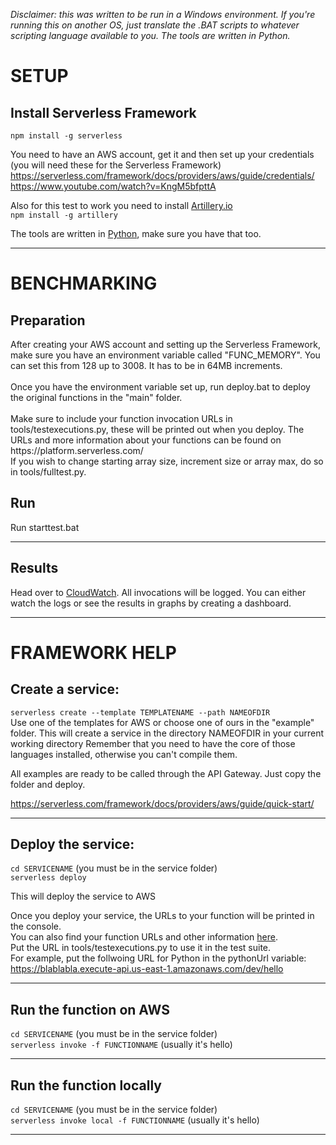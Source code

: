 <i>Disclaimer: this was written to be run in a Windows environment. If you're running this on another OS, just translate the .BAT scripts to whatever scripting language available to you. The tools are written in Python.</i>

<h1>SETUP</h1>

<h2>Install Serverless Framework</h2>
<code>npm install -g serverless</code>

You need to have an AWS account, get it and then set up your credentials (you will need these for the Serverless Framework)
https://serverless.com/framework/docs/providers/aws/guide/credentials/
<br>
https://www.youtube.com/watch?v=KngM5bfpttA

Also for this test to work you need to install <a target="blank" href="https://artillery.io/">Artillery.io</a><br>
<code>npm install -g artillery</code>

The tools are written in <a target="blank" href="https://www.python.org/downloads/">Python</a>, make sure you have that too.

<hr>

<h1>BENCHMARKING</h1>
<h2>Preparation</h2>
After creating your AWS account and setting up the Serverless Framework, make sure you have an environment variable called "FUNC_MEMORY".
You can set this from 128 up to 3008. It has to be in 64MB increments.
<br><br>
Once you have the environment variable set up, run deploy.bat to deploy the original functions in the "main" folder.
<br><br>
Make sure to include your function invocation URLs in tools/testexecutions.py, these will be printed out when you deploy.
The URLs and more information about your functions can be found on https://platform.serverless.com/
<br>
If you wish to change starting array size, increment size or array max, do so in tools/fulltest.py.

<h2>Run</h2>
Run starttest.bat
<hr>

<h2>Results</h2>
Head over to <a target="blank" href="https://console.aws.amazon.com/cloudwatch/">CloudWatch</a>.
All invocations will be logged. You can either watch the logs or see the results in graphs by creating a dashboard.
<hr>

<h1>FRAMEWORK HELP</h1>
<h2>Create a service:</h2>
<code>serverless create --template TEMPLATENAME --path NAMEOFDIR</code>
<br>
Use one of the templates for AWS or choose one of ours in the "example" folder. 
This will create a service in the directory NAMEOFDIR in your current working directory
Remember that you need to have the core of those languages installed, otherwise you can't compile them.

All examples are ready to be called through the API Gateway. Just copy the folder and deploy.

https://serverless.com/framework/docs/providers/aws/guide/quick-start/
<hr>

<h2>Deploy the service:</h2>
<code>cd SERVICENAME</code> (you must be in the service folder)
<br>
<code>serverless deploy</code>

This will deploy the service to AWS

Once you deploy your service, the URLs to your function will be printed in the console.<br>
You can also find your function URLs and other information <a target="blank" href="https://platform.serverless.com/">here</a>.
<br>
Put the URL in tools/testexecutions.py to use it in the test suite.<br>
For example, put the follwoing URL for Python in the pythonUrl variable:<br>
https://blablabla.execute-api.us-east-1.amazonaws.com/dev/hello
<hr>

<h2>Run the function on AWS</h2>
<code>cd SERVICENAME</code> (you must be in the service folder)
<br>
<code>serverless invoke -f FUNCTIONNAME</code> (usually it's hello)
<hr>

<h2>Run the function locally</h2>
<code>cd SERVICENAME</code> (you must be in the service folder)
<br>
<code>serverless invoke local -f FUNCTIONNAME</code> (usually it's hello)
<hr>
